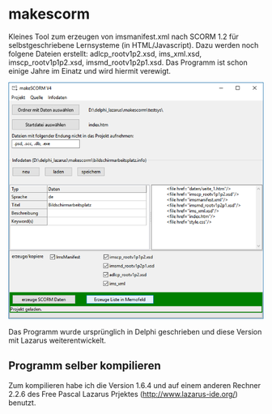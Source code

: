 # makescorm
Kleines Tool zum erzeugen von imsmanifest.xml  nach SCORM 1.2 für selbstgeschriebene Lernsysteme (in HTML/Javascript).
Dazu werden noch folgene Dateien erstellt: adlcp_rootv1p2.xsd, ims_xml.xsd, imscp_rootv1p1p2.xsd, imsmd_rootv1p2p1.xsd.
Das Programm ist schon einige Jahre im Einatz und wird hiermit verewigt.

<img src="https://github.com/polygontwist/makescorm/blob/master/screenshot.png" alt="Screenshot">

Das Programm wurde ursprünglich in Delphi geschrieben und diese Version mit Lazarus weiterentwickelt.

## Programm selber kompilieren

Zum kompilieren habe ich die Version 1.6.4 und auf einem anderen Rechner 2.2.6 des Free Pascal Lazarus Prjektes (http://www.lazarus-ide.org/) benutzt.
